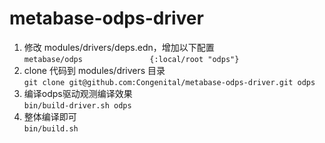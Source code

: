 # metabase-odps-driver

  1. 修改 modules/drivers/deps.edn，增加以下配置
		<br/>
    ```
    metabase/odps               {:local/root "odps"}
    ```
  2. clone 代码到 modules/drivers 目录
		<br/>
    ```
    git clone git@github.com:Congenital/metabase-odps-driver.git odps
    ```
  3. 编译odps驱动观测编译效果
		<br/>
    ```
    bin/build-driver.sh odps
    ```
  4. 整体编译即可
		<br/>
    ```
    bin/build.sh
    ```
